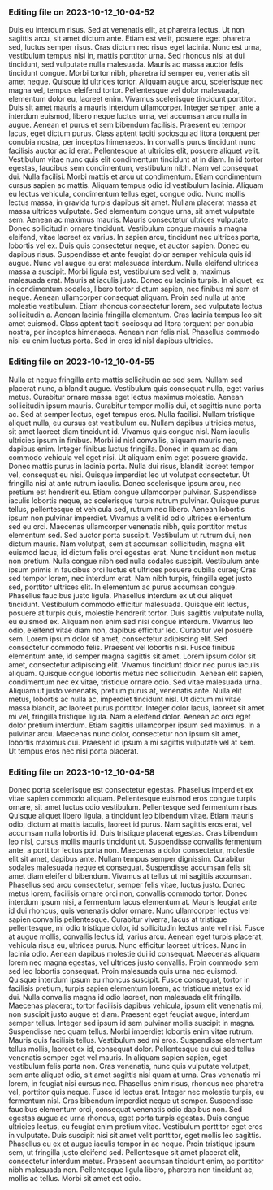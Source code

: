 

### Editing file on 2023-10-12_10-04-52

Duis eu interdum risus. Sed at venenatis elit, at pharetra lectus. Ut non sagittis arcu, sit amet dictum ante. Etiam est velit, posuere eget pharetra sed, luctus semper risus. Cras dictum nec risus eget lacinia. Nunc est urna, vestibulum tempus nisi in, mattis porttitor urna. Sed rhoncus nisi at dui tincidunt, sed vulputate nulla malesuada. Mauris ac massa auctor felis tincidunt congue. Morbi tortor nibh, pharetra id semper eu, venenatis sit amet neque. Quisque id ultrices tortor. Aliquam augue arcu, scelerisque nec magna vel, tempus eleifend tortor. Pellentesque vel dolor malesuada, elementum dolor eu, laoreet enim. Vivamus scelerisque tincidunt porttitor. Duis sit amet mauris a mauris interdum ullamcorper.
Integer semper, ante a interdum euismod, libero neque luctus urna, vel accumsan arcu nulla in augue. Aenean et purus et sem bibendum facilisis. Praesent eu tempor lacus, eget dictum purus. Class aptent taciti sociosqu ad litora torquent per conubia nostra, per inceptos himenaeos. In convallis purus tincidunt nunc facilisis auctor ac id erat. Pellentesque at ultricies elit, posuere aliquet velit. Vestibulum vitae nunc quis elit condimentum tincidunt at in diam. In id tortor egestas, faucibus sem condimentum, vestibulum nibh. Nam vel consequat dui. Nulla facilisi.
Morbi mattis et arcu ut condimentum. Etiam condimentum cursus sapien ac mattis. Aliquam tempus odio id vestibulum lacinia. Aliquam eu lectus vehicula, condimentum tellus eget, congue odio. Nunc mollis lectus massa, in gravida turpis dapibus sit amet. Nullam placerat massa at massa ultrices vulputate. Sed elementum congue urna, sit amet vulputate sem. Aenean ac maximus mauris. Mauris consectetur ultrices vulputate. Donec sollicitudin ornare tincidunt. Vestibulum congue mauris a magna eleifend, vitae laoreet ex varius. In sapien arcu, tincidunt nec ultrices porta, lobortis vel ex. Duis quis consectetur neque, et auctor sapien. Donec eu dapibus risus. Suspendisse et ante feugiat dolor semper vehicula quis id augue.
Nunc vel augue eu erat malesuada interdum. Nulla eleifend ultrices massa a suscipit. Morbi ligula est, vestibulum sed velit a, maximus malesuada erat. Mauris at iaculis justo. Donec eu lacinia turpis. In aliquet, ex in condimentum sodales, libero tortor dictum sapien, nec finibus mi sem et neque. Aenean ullamcorper consequat aliquam. Proin sed nulla ut ante molestie vestibulum.
Etiam rhoncus consectetur lorem, sed vulputate lectus sollicitudin a. Aenean lacinia fringilla elementum. Cras lacinia tempus leo sit amet euismod. Class aptent taciti sociosqu ad litora torquent per conubia nostra, per inceptos himenaeos. Aenean non felis nisl. Phasellus commodo nisi eu enim luctus porta. Sed in eros id nisl dapibus ultricies.




### Editing file on 2023-10-12_10-04-55

Nulla et neque fringilla ante mattis sollicitudin ac sed sem. Nullam sed placerat nunc, a blandit augue. Vestibulum quis consequat nulla, eget varius metus. Curabitur ornare massa eget lectus maximus molestie. Aenean sollicitudin ipsum mauris. Curabitur tempor mollis dui, et sagittis nunc porta ac. Sed at semper lectus, eget tempus eros. Nulla facilisi. Nullam tristique aliquet nulla, eu cursus est vestibulum eu. Nullam dapibus ultricies metus, sit amet laoreet diam tincidunt id. Vivamus quis congue nisl. Nam iaculis ultricies ipsum in finibus. Morbi id nisl convallis, aliquam mauris nec, dapibus enim. Integer finibus luctus fringilla. Donec in quam ac diam commodo vehicula vel eget nisi. Ut aliquam enim eget posuere gravida.
Donec mattis purus in lacinia porta. Nulla dui risus, blandit laoreet tempor vel, consequat eu nisi. Quisque imperdiet leo ut volutpat consectetur. Ut fringilla nisi at ante rutrum iaculis. Donec scelerisque ipsum arcu, nec pretium est hendrerit eu. Etiam congue ullamcorper pulvinar. Suspendisse iaculis lobortis neque, ac scelerisque turpis rutrum pulvinar. Quisque purus tellus, pellentesque et vehicula sed, rutrum nec libero. Aenean lobortis ipsum non pulvinar imperdiet. Vivamus a velit id odio ultrices elementum sed eu orci. Maecenas ullamcorper venenatis nibh, quis porttitor metus elementum sed. Sed auctor porta suscipit.
Vestibulum ut rutrum dui, non dictum mauris. Nam volutpat, sem at accumsan sollicitudin, magna elit euismod lacus, id dictum felis orci egestas erat. Nunc tincidunt non metus non pretium. Nulla congue nibh sed nulla sodales suscipit. Vestibulum ante ipsum primis in faucibus orci luctus et ultrices posuere cubilia curae; Cras sed tempor lorem, nec interdum erat. Nam nibh turpis, fringilla eget justo sed, porttitor ultrices elit. In elementum ac purus accumsan congue. Phasellus faucibus justo ligula. Phasellus interdum ex ut dui aliquet tincidunt. Vestibulum commodo efficitur malesuada. Quisque elit lectus, posuere at turpis quis, molestie hendrerit tortor. Duis sagittis vulputate nulla, eu euismod ex. Aliquam non enim sed nisi congue interdum. Vivamus leo odio, eleifend vitae diam non, dapibus efficitur leo. Curabitur vel posuere sem.
Lorem ipsum dolor sit amet, consectetur adipiscing elit. Sed consectetur commodo felis. Praesent vel lobortis nisi. Fusce finibus elementum ante, id semper magna sagittis sit amet. Lorem ipsum dolor sit amet, consectetur adipiscing elit. Vivamus tincidunt dolor nec purus iaculis aliquam. Quisque congue lobortis metus nec sollicitudin. Aenean elit sapien, condimentum nec ex vitae, tristique ornare odio.
Sed vitae malesuada urna. Aliquam ut justo venenatis, pretium purus at, venenatis ante. Nulla elit metus, lobortis ac nulla ac, imperdiet tincidunt nisl. Ut dictum mi vitae massa blandit, ac laoreet purus porttitor. Integer dolor lacus, laoreet sit amet mi vel, fringilla tristique ligula. Nam a eleifend dolor. Aenean ac orci eget dolor pretium interdum. Etiam sagittis ullamcorper ipsum sed maximus. In a pulvinar arcu. Maecenas nunc dolor, consectetur non ipsum sit amet, lobortis maximus dui. Praesent id ipsum a mi sagittis vulputate vel at sem. Ut tempus eros nec nisi porta placerat.




### Editing file on 2023-10-12_10-04-58

Donec porta scelerisque est consectetur egestas. Phasellus imperdiet ex vitae sapien commodo aliquam. Pellentesque euismod eros congue turpis ornare, sit amet luctus odio vestibulum. Pellentesque sed fermentum risus. Quisque aliquet libero ligula, a tincidunt leo bibendum vitae. Etiam mauris odio, dictum at mattis iaculis, laoreet id purus. Nam sagittis eros erat, vel accumsan nulla lobortis id. Duis tristique placerat egestas.
Cras bibendum leo nisl, cursus mollis mauris tincidunt ut. Suspendisse convallis fermentum ante, a porttitor lectus porta non. Maecenas a dolor consectetur, molestie elit sit amet, dapibus ante. Nullam tempus semper dignissim. Curabitur sodales malesuada neque et consequat. Suspendisse accumsan felis sit amet diam eleifend bibendum. Vivamus at tellus ut mi sagittis accumsan. Phasellus sed arcu consectetur, semper felis vitae, luctus justo. Donec metus lorem, facilisis ornare orci non, convallis commodo tortor. Donec interdum ipsum nisi, a fermentum lacus elementum at.
Mauris feugiat ante id dui rhoncus, quis venenatis dolor ornare. Nunc ullamcorper lectus vel sapien convallis pellentesque. Curabitur viverra, lacus at tristique pellentesque, mi odio tristique dolor, id sollicitudin lectus ante vel nisi. Fusce at augue mollis, convallis lectus id, varius arcu. Aenean eget turpis placerat, vehicula risus eu, ultrices purus. Nunc efficitur laoreet ultrices. Nunc in lacinia odio. Aenean dapibus molestie dui id consequat. Maecenas aliquam lorem nec magna egestas, vel ultrices justo convallis. Proin commodo sem sed leo lobortis consequat. Proin malesuada quis urna nec euismod. Quisque interdum ipsum eu rhoncus suscipit. Fusce consequat, tortor in facilisis pretium, turpis sapien elementum lorem, ac tristique metus ex id dui. Nulla convallis magna id odio laoreet, non malesuada elit fringilla. Maecenas placerat, tortor facilisis dapibus vehicula, ipsum elit venenatis mi, non suscipit justo augue et diam. Praesent eget feugiat augue, interdum semper tellus.
Integer sed ipsum id sem pulvinar mollis suscipit in magna. Suspendisse nec quam tellus. Morbi imperdiet lobortis enim vitae rutrum. Mauris quis facilisis tellus. Vestibulum sed mi eros. Suspendisse elementum tellus mollis, laoreet ex id, consequat dolor. Pellentesque eu dui sed tellus venenatis semper eget vel mauris. In aliquam sapien sapien, eget vestibulum felis porta non. Cras venenatis, nunc quis vulputate volutpat, sem ante aliquet odio, sit amet sagittis nisl quam at urna. Cras venenatis mi lorem, in feugiat nisi cursus nec.
Phasellus enim risus, rhoncus nec pharetra vel, porttitor quis neque. Fusce id lectus erat. Integer nec molestie turpis, eu fermentum nisl. Cras bibendum imperdiet neque ut semper. Suspendisse faucibus elementum orci, consequat venenatis odio dapibus non. Sed egestas augue ac urna rhoncus, eget porta turpis egestas. Duis congue ultricies lectus, eu feugiat enim pretium vitae. Vestibulum porttitor eget eros in vulputate. Duis suscipit nisi sit amet velit porttitor, eget mollis leo sagittis. Phasellus eu ex et augue iaculis tempor in ac neque. Proin tristique ipsum sem, ut fringilla justo eleifend sed. Pellentesque sit amet placerat elit, consectetur interdum metus. Praesent accumsan tincidunt enim, ac porttitor nibh malesuada non. Pellentesque ligula libero, pharetra non tincidunt ac, mollis ac tellus. Morbi sit amet est odio.


